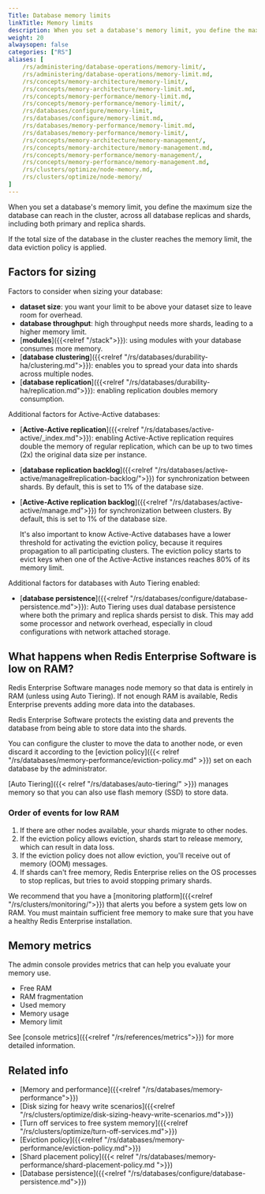 ```yaml
---
Title: Database memory limits
linkTitle: Memory limits
description: When you set a database's memory limit, you define the maximum size the database can reach.
weight: 20
alwaysopen: false
categories: ["RS"]
aliases: [
    /rs/administering/database-operations/memory-limit/, 
    /rs/administering/database-operations/memory-limit.md, 
    /rs/concepts/memory-architecture/memory-limit/,
    /rs/concepts/memory-architecture/memory-limit.md,
    /rs/concepts/memory-performance/memory-limit.md,
    /rs/concepts/memory-performance/memory-limit/,
    /rs/databases/configure/memory-limit,
    /rs/databases/configure/memory-limit.md,
    /rs/databases/memory-performance/memory-limit.md,
    /rs/databases/memory-performance/memory-limit/,
    /rs/concepts/memory-architecture/memory-management/,
    /rs/concepts/memory-architecture/memory-management.md,
    /rs/concepts/memory-performance/memory-management/,
    /rs/concepts/memory-performance/memory-management.md,
    /rs/clusters/optimize/node-memory.md,
    /rs/clusters/optimize/node-memory/
]
---
```

When you set a database's memory limit, you define the maximum size the
database can reach in the cluster, across all database replicas and
shards, including both primary and replica shards.

If the total size of the database in the cluster reaches the memory
limit, the data eviction policy is
applied.

## Factors for sizing

Factors to consider when sizing your database:

- **dataset size**: you want your limit to be above your dataset size to leave room for overhead.
- **database throughput**: high throughput needs more shards, leading to a higher memory limit.
- [**modules**]({{<relref "/stack">}}): using modules with your database consumes more memory.
- [**database clustering**]({{<relref "/rs/databases/durability-ha/clustering.md">}}): enables you to spread your data into shards across multiple nodes.
- [**database replication**]({{<relref "/rs/databases/durability-ha/replication.md">}}): enabling replication doubles memory consumption.

Additional factors for Active-Active databases:

- [**Active-Active replication**]({{<relref "/rs/databases/active-active/_index.md">}}): enabling Active-Active replication requires double the memory of regular replication, which can be up to two times (2x) the original data size per instance.
- [**database replication backlog**]({{<relref "/rs/databases/active-active/manage#replication-backlog/">}}) for synchronization between shards. By default, this is set to 1% of the database size.
- [**Active-Active replication backlog**]({{<relref "/rs/databases/active-active/manage.md">}}) for synchronization between clusters. By default, this is set to 1% of the database size.

  It's also important to know Active-Active databases have a lower threshold for activating the eviction policy, because it requires propagation to all participating clusters. The eviction policy starts to evict keys when one of the Active-Active instances reaches 80% of its memory limit.

Additional factors for  databases with Auto Tiering enabled:

- [**database persistence**]({{<relref "/rs/databases/configure/database-persistence.md">}}): Auto Tiering uses dual database persistence where both the primary and replica shards persist to disk. This may add some processor and network overhead, especially in cloud configurations with network attached storage.

## What happens when Redis Enterprise Software is low on RAM?

Redis Enterprise Software manages node memory so that data is entirely in RAM (unless using Auto Tiering). If not enough RAM is available, Redis Enterprise prevents adding more data into the databases.

Redis Enterprise Software protects the existing data and prevents the database from being able to store data into the shards.

You can configure the cluster to move the data to another node, or even discard it according to the [eviction policy]({{< relref "/rs/databases/memory-performance/eviction-policy.md" >}}) set on each database by the administrator.

[Auto Tiering]({{< relref "/rs/databases/auto-tiering/" >}})
manages memory so that you can also use flash memory (SSD) to store data.

### Order of events for low RAM

1. If there are other nodes available, your shards migrate to other nodes.
2. If the eviction policy allows eviction, shards start to release memory,
which can result in data loss.
3. If the eviction policy does not allow eviction, you'll receive
out of memory (OOM) messages.
4. If shards can't free memory, Redis Enterprise relies on the OS processes to stop replicas,
but tries to avoid stopping primary shards.

We recommend that you have a [monitoring platform]({{<relref "/rs/clusters/monitoring/">}}) that alerts you before a system gets low on RAM.
You must maintain sufficient free memory to make sure that you have a healthy Redis Enterprise installation.

## Memory metrics

The admin console provides metrics that can help you evaluate your memory use.

- Free RAM
- RAM fragmentation
- Used memory
- Memory usage
- Memory limit

See [console metrics]({{<relref "/rs/references/metrics">}}) for more detailed information.

## Related info

- [Memory and performance]({{<relref "/rs/databases/memory-performance">}})
- [Disk sizing for heavy write scenarios]({{<relref "/rs/clusters/optimize/disk-sizing-heavy-write-scenarios.md">}})
- [Turn off services to free system memory]({{<relref "/rs/clusters/optimize/turn-off-services.md">}})
- [Eviction policy]({{<relref "/rs/databases/memory-performance/eviction-policy.md">}})
- [Shard placement policy]({{< relref "/rs/databases/memory-performance/shard-placement-policy.md ">}})
- [Database persistence]({{<relref "/rs/databases/configure/database-persistence.md">}})
